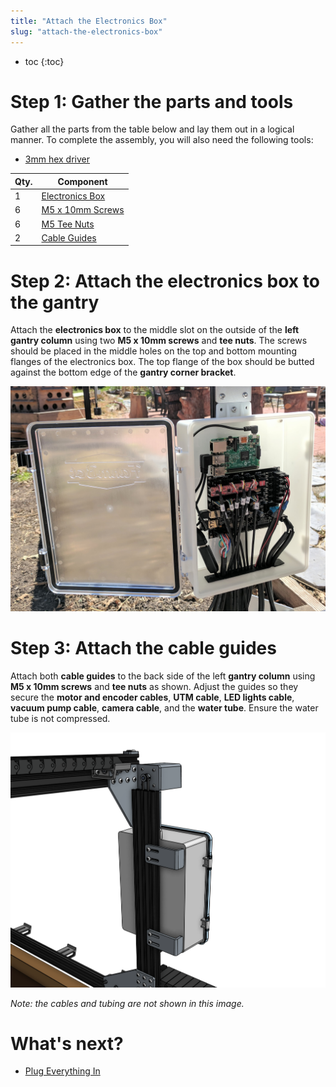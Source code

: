 ```yaml
---
title: "Attach the Electronics Box"
slug: "attach-the-electronics-box"
---
```


* toc
{:toc}


# Step 1: Gather the parts and tools

Gather all the parts from the table below and lay them out in a logical manner. To complete the assembly, you will also need the following tools:

* [3mm hex driver](../../Extras/bom/miscellaneous.md#3mm-hex-driver)

|Qty.                          |Component                     |
|------------------------------|------------------------------|
|1                             |[Electronics Box](../../Extras/bom/electronics-and-wiring.md#electronics-box)
|6                             |[M5 x 10mm Screws](../../Extras/bom/fasteners-and-hardware.md#m5-screws)
|6                             |[M5 Tee Nuts](fasteners-and-hardware#m5-tee-nuts)
|2                             |[Cable Guides](../../Extras/bom/plastic-parts.md#cable-guides)



# Step 2: Attach the electronics box to the gantry

Attach the **electronics box** to the middle slot on the outside of the **left gantry column** using two **M5 x 10mm screws** and **tee nuts**. The screws should be placed in the middle holes on the top and bottom mounting flanges of the electronics box. The top flange of the box should be butted against the bottom edge of the **gantry corner bracket**.

![electronics.jpg](electronics.jpg)



# Step 3: Attach the cable guides

Attach both **cable guides** to the back side of the left **gantry column** using **M5 x 10mm screws** and **tee nuts** as shown. Adjust the guides so they secure the **motor and encoder cables**, **UTM cable**, **LED lights cable**, **vacuum pump cable**, **camera cable**, and the **water tube**. Ensure the water tube is not compressed.

![Screen Shot 2017-10-04 at 12.28.04 PM.png](Screen_Shot_2017-10-04_at_12.28.04_PM.png)

_Note: the cables and tubing are not shown in this image._


# What's next?

 * [Plug Everything In](../electronics/plug-everything-in.md)
